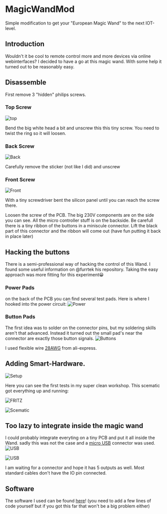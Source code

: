 # MagicWandMod
Simple modification to get your "European Magic Wand" to the next IOT-level.

## Introduction
Wouldn't it be cool to remote control more and more devices via online webinterfaces?
I decided to have a go at this magic wand. With some help it turned out to be reasonably easy.

## Disassemble
First remove 3 "hidden" philips screws.
### Top Screw
![top](img/open-1s.jpg)

Bend the big white head a bit and unscrew this this tiny screw. You need to twist the ring so it will loosen.

### Back Screw
![Back](img/open-2s.jpg)

Carefully remove the sticker (not like I did) and unscrew

### Front Screw
![Front](img/open-3s.jpg)

With a tiny screwdriver bent the silicon panel until you can reach the screw there.

Loosen the screw of the PCB. The big 230V components are on the side you can see.
All the micro controller stuff is on the backside. Be carefull there is a tiny ribbon of the buttons in a miniscule connector.
Lift the black part of this connector and the ribbon will come out (have fun putting it back in place later)

## Hacking the buttons
There is a semi-professional way of hacking the control of this Wand. I found some useful information on @furrtek his repository.
Taking the easy approach was more fitting for this experiment:grinning:

### Power Pads
on the back of the PCB you can find several test pads. Here is where I hooked into the power circuit:
![Power](img/power.png)

### Button Pads
The first idea was to solder on the connector pins, but my soldering skills aren't that advanced. Instead it turned out the small pad's
near the connector are exactly those button signals. 
![Buttons](img/control.png)

I used flexible wire [28AWG](https://www.aliexpress.com/item/1005001609786868.html) from ali-express.

## Adding Smart-Hardware.
![Setup](img/setups.jpg)

Here you can see the first tests in my super clean workshop.
This scematic got everything up and running:

![FRITZ](img/fritz.png)

![Scematic](img/Hitachi_schem.png)

## Too lazy to integrate inside the magic wand
I could probably integrate everyting on a tiny PCB and put it all inside the Wand. 
sadly this was not the case and a [micro USB](https://www.tinytronics.nl/shop/en/cables-and-connectors/connectors/usb/micro-usb-2.0-female-to-dip-adapter) connector was used. 
![USB](img/usb2.jpg)

![USB](img/usb.jpg)

I am waiting for a connector and hope it has 5 outputs as well. Most standard cables don't have the IO pin connected. 

## Software
The software I used can be found [here](https://randomnerdtutorials.com/esp32-esp8266-web-server-outputs-momentary-switch/)! (you need to add a few lines of code yourself but if you got this far that won't be a big problem either)



